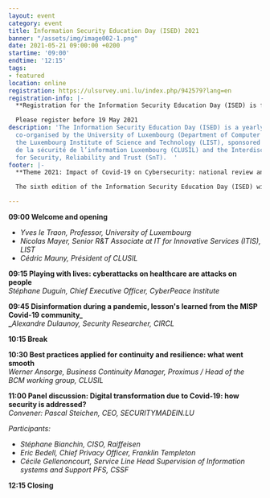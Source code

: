 ```yaml
---
layout: event
category: event
title: Information Security Education Day (ISED) 2021
banner: "/assets/img/image002-1.png"
date: 2021-05-21 09:00:00 +0200
startime: '09:00'
endtime: '12:15'
tags:
- featured
location: online
registration: https://ulsurvey.uni.lu/index.php/942579?lang=en
registration-info: |-
  **Registration for the Information Security Education Day (ISED) is free but mandatory.**

  Please register before 19 May 2021
description: 'The Information Security Education Day (ISED) is a yearly one-day event
  co-organised by the University of Luxembourg (Department of Computer Science) and
  the Luxembourg Institute of Science and Technology (LIST), sponsored by the Club
  de la sécurité de l’information Luxembourg (CLUSIL) and the Interdisciplinary Centre
  for Security, Reliability and Trust (SnT).  '
footer: |-
  **Theme 2021: Impact of Covid-19 on Cybersecurity: national review and associated challenges**

  The sixth edition of the Information Security Education Day (ISED) will take place virtually on 21 May 2021 from 9:00 to 12:30. This year, the organisers invite all interested participants to exchange about the impact of Covid-19 on cybersecurity.

---
```

**09:00 Welcome and opening**

* _Yves le Traon, Professor, University of Luxembourg_
* _Nicolas Mayer, Senior R&T Associate at IT for Innovative Services (ITIS), LIST_
* _Cédric Mauny, Président of CLUSIL_

**09:15 Playing with lives: cyberattacks on healthcare are attacks on people**  
_Stéphane Duguin, Chief Executive Officer, CyberPeace Institute_

**09:45 Disinformation during a pandemic, lesson's learned from the MISP Covid-19 community_  
_**_Alexandre Dulaunoy, Security Researcher, CIRCL_

**10:15 Break**

**10:30 Best practices applied for continuity and resilience: what went smooth**  
_Werner Ansorge, Business Continuity Manager, Proximus / Head of the BCM working group, CLUSIL_

**11:00 Panel discussion: Digital transformation due to Covid-19: how security is addressed?**  
_Convener: Pascal Steichen, CEO, SECURITYMADEIN.LU_

_Participants:_

* _Stéphane Bianchin, CISO, Raiffeisen_
* _Eric Bedell, Chief Privacy Officer, Franklin Templeton_
* _Cécile Gellenoncourt, Service Line Head Supervision of Information systems and Support PFS, CSSF_

**12:15 Closing**